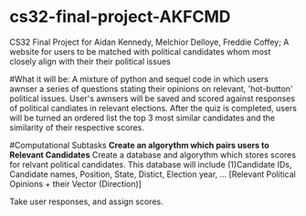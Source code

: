# cs32-final-project-AKFCMD
CS32 Final Project for Aidan Kennedy, Melchior Delloye, Freddie Coffey; A website for users to be matched with political candidates whom most closely align with their their political issues

#What it will be:
A mixture of python and sequel code in which users awnser a series of questions stating their opinions on relevant, 'hot-button' political issues. User's awnsers will be saved and scored against responses of political candiates in relevant elections. After the quiz is completed, users will be turned an ordered list the top 3 most similar candidates and the similarity of their respective scores.

#Computational Subtasks
**Create an algorythm which pairs users to Relevant Candidates**
Create a database and algorythm which stores scores for relvant political candidates. This database will include (1)Candidate IDs, Candidate names, Position, State, Distict, Election year, ... [Relevant Political Opinions + their Vector (Direction)] 

Take user responses, and assign scores. 

